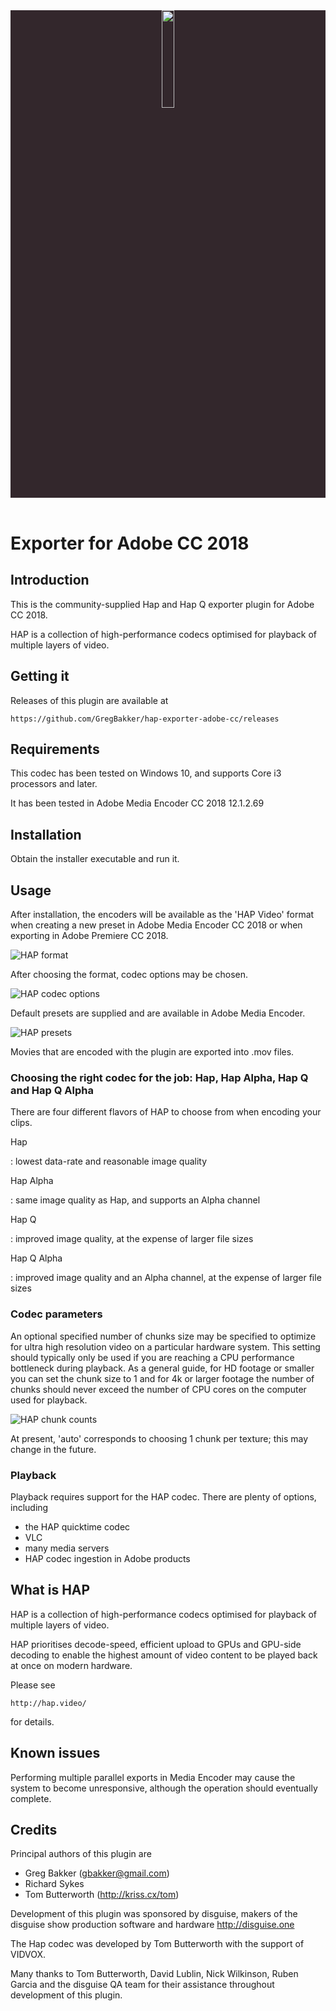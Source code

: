 <header>
<div position="absolute" left="0" top="0" style="background-color:#33272C;">
<a href="http://hap.video"><img src="hap-logo.svg" width="20%" height="auto"></a>
</div>
</header>

# Exporter for Adobe CC 2018

## Introduction

This is the community-supplied Hap and Hap Q exporter plugin for Adobe CC 2018.

HAP is a collection of high-performance codecs optimised for playback of multiple layers of video.

## Getting it

Releases of this plugin are available at

    https://github.com/GregBakker/hap-exporter-adobe-cc/releases

## Requirements

This codec has been tested on Windows 10, and supports Core i3 processors and later.

It has been tested in Adobe Media Encoder CC 2018 12.1.2.69

## Installation

Obtain the installer executable and run it.

## Usage

After installation, the encoders will be available as the 'HAP Video' format when creating a new preset in Adobe Media Encoder CC 2018 or when exporting in Adobe Premiere CC 2018.

![HAP format](format-option.png)

After choosing the format, codec options may be chosen.

![HAP codec options](codec-options.png)

Default presets are supplied and are available in Adobe Media Encoder.

![HAP presets](media-encoder-presets.png)

Movies that are encoded with the plugin are exported into .mov files.

### Choosing the right codec for the job: Hap, Hap Alpha, Hap Q and Hap Q Alpha

There are four different flavors of HAP to choose from when encoding your clips.


Hap

:   lowest data-rate and reasonable image quality

Hap Alpha

:   same image quality as Hap, and supports an Alpha channel

Hap Q

:   improved image quality, at the expense of larger file sizes

Hap Q Alpha

:   improved image quality and an Alpha channel, at the expense of larger file sizes

### Codec parameters

An optional specified number of chunks size may be specified to optimize for ultra high resolution video on a particular hardware system. This setting should typically only be used if you are reaching a CPU performance bottleneck during playback. As a general guide, for HD footage or smaller you can set the chunk size to 1 and for 4k or larger footage the number of chunks should never exceed the number of CPU cores on the computer used for playback.

![HAP chunk counts](chunk-counts.png)

At present, 'auto' corresponds to choosing 1 chunk per texture; this may change in the future.

### Playback

Playback requires support for the HAP codec. There are plenty of options, including

-  the HAP quicktime codec
-  VLC
-  many media servers
-  HAP codec ingestion in Adobe products

## What is HAP

HAP is a collection of high-performance codecs optimised for playback of multiple layers of video.

HAP prioritises decode-speed, efficient upload to GPUs and GPU-side decoding to enable the highest amount of video content to be played back at once on modern hardware.

Please see

    http://hap.video/

for details.

## Known issues

Performing multiple parallel exports in Media Encoder may cause the system to become unresponsive, although the operation should eventually complete.

## Credits

Principal authors of this plugin are

-  Greg Bakker (gbakker@gmail.com)
-  Richard Sykes
-  Tom Butterworth (http://kriss.cx/tom)

Development of this plugin was sponsored by disguise, makers of the disguise show production software and hardware
    http://disguise.one

The Hap codec was developed by Tom Butterworth with the support of VIDVOX.

Many thanks to Tom Butterworth, David Lublin, Nick Wilkinson, Ruben Garcia and the disguise QA team for their assistance throughout development of this plugin.



